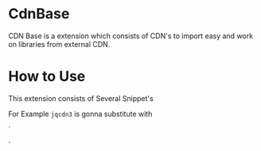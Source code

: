 # CdnBase
CDN Base is a extension which consists of CDN's to import easy and work on libraries from external CDN.

# How to Use
This extension consists of Several Snippet's

For Example
`
jqcdn3
`
is gonna substitute with

`
<script src="https://ajax.googleapis.com/ajax/libs/jquery/3.6.1/jquery.min.js"></script>
`